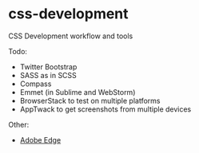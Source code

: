 css-development
===============

CSS Development workflow and tools

Todo:
  - Twitter Bootstrap
  - SASS as in SCSS
  - Compass
  - Emmet (in Sublime and WebStorm)
  - BrowserStack to test on multiple platforms
  - AppTwack to get screenshots from multiple devices

Other:
  - [Adobe Edge](http://html.adobe.com/edge/)
